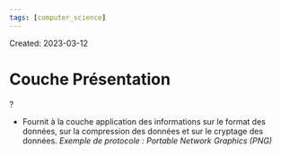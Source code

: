 ```yaml
---
tags: [computer_science] 
---
```

Created: 2023-03-12

# Couche Présentation
?
- Fournit à la couche application des informations sur le format des données, sur la compression des données et sur le cryptage des données. *Exemple de protocole : Portable Network Graphics (PNG)*
<!--SR:!2024-02-28,77,210-->